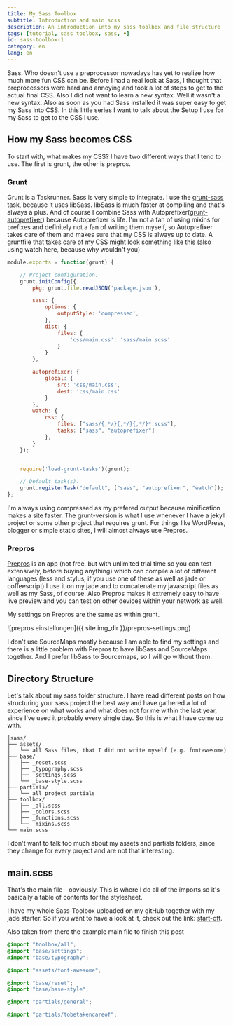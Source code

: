 ```yaml
---
title: My Sass Toolbox
subtitle: Introduction and main.scss
description: An introduction into my sass toolbox and file structure
tags: [tutorial, sass toolbox, sass, ♦]
id: sass-toolbox-1
category: en
lang: en
---
```

Sass. Who doesn't use a preprocessor nowadays has yet to realize how much more fun CSS can be.
Before I had a real look at Sass, I thought that preprocessors were hard and annoying and took a lot of steps to get to the actual final CSS. Also I did not want to learn a new syntax.
Well it wasn't a new syntax. Also as soon as you had Sass installed it was super easy to get my Sass into CSS.
In this little series I want to talk about the Setup I use for my Sass to get to the CSS I use.
<!-- more -->

## How my Sass becomes CSS
To start with, what makes my CSS? I have two different ways that I tend to use. The first is grunt, the other is prepros.

### Grunt
Grunt is a Taskrunner. Sass is very simple to integrate. I use the [grunt-sass](https://github.com/sindresorhus/grunt-sass) task, because it uses libSass. libSass is much faster at compiling and that's always a plus. And of course I combine Sass with Autoprefixer([grunt-autoprefixer](https://github.com/nDmitry/grunt-autoprefixer)) because Autoprefixer is life. I'm not a fan of using mixins for prefixes and definitely not a fan of writing them myself, so Autoprefixer takes care of them and makes sure that my CSS is always up to date.
A gruntfile that takes care of my CSS might look something like this (also using watch here, because why wouldn't you)

```js
module.exports = function(grunt) {

    // Project configuration.
    grunt.initConfig({
        pkg: grunt.file.readJSON('package.json'),

        sass: {
            options: {
                outputStyle: 'compressed',
            },
            dist: {
                files: {
                    'css/main.css': 'sass/main.scss'
                }
            }
        },

        autoprefixer: {
            global: {
                src: 'css/main.css',
                dest: 'css/main.css'
            }
        },
        watch: {
            css: {
                files: ["sass/{,*/}{,*/}{,*/}*.scss"],
                tasks: ["sass", "autoprefixer"]
            },
        }
    });


    require('load-grunt-tasks')(grunt);

    // Default task(s).
    grunt.registerTask("default", ["sass", "autoprefixer", "watch"]);
};
```
I'm always using compressed as my prefered output because minification makes a site faster.
The grunt-version is what I use whenever I have a jekyll project or some other project that requires grunt. For things like WordPress, blogger or simple static sites, I will almost always use Prepros.

### Prepros
[Prepros](https://prepros.io/) is an app (not free, but with unlimited trial time so you can test extensively, before buying anything) which can compile a lot of different languages (less and stylus, if you use one of these as well as jade or coffeescript) I use it on my jade and to concatenate my javascript files as well as my Sass, of course. Also Prepros makes it extremely easy to have live preview and you can test on other devices within your network as well.

My settings on Prepros are the same as within grunt.

![prepros einstellungen]({{ site.img_dir }}/prepros-settings.png)

I don't use SourceMaps mostly because I am able to find my settings and there is a little problem with Prepros to have libSass and SourceMaps together. And I prefer libSass to Sourcemaps, so I will go without them.

## Directory Structure
Let's talk about my sass folder structure. I have read different posts on how structuring your sass project the best way and have gathered a lot of experience on what works and what does not for me within the last year, since I've used it probably every single day. So this is what I have come up with.

```
│sass/
├── assets/
│   └── all Sass files, that I did not write myself (e.g. fontawesome)
├── base/
│   ├── _reset.scss
│   ├── _typography.scss
│   ├── _settings.scss
│   └── _base-style.scss
├── partials/
│   └── all project partials
├── toolbox/
│   ├── _all.scss
│   ├── _colors.scss
│   ├── _functions.scss
│   └── _mixins.scss
└── main.scss
```

I don't want to talk too much about my assets and partials folders, since they change for every project and are not that interesting.

## main.scss
That's the main file - obviously. This is where I do all of the imports so it's basically a table of contents for the stylesheet.

I have my whole Sass-Toolbox uploaded on my gitHub together with my jade starter. So if you want to have a look at it, check out the link: [start-off](https://github.com/mynimi/start-off).

Also taken from there the example main file to finish this post

```scss
@import "toolbox/all";
@import "base/settings";
@import "base/typography";

@import "assets/font-awesome";

@import "base/reset";
@import "base/base-style";

@import "partials/general";

@import "partials/tobetakencareof";
```